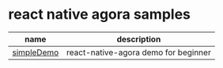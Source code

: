 # react native agora samples

| name | description |
| :-------------: | :-------------: |
| [simpleDemo](./simpleDemo) | react-native-agora demo for beginner |